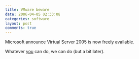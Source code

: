 ```yaml
---
title: VMware beware
date: 2006-04-05 02:33:08
categories: software
layout: post
comments: true
---
```

Microsoft announce Virtual Server 2005 is now
[freely](http://www.microsoft.com/windowsserversystem/virtualserver/evaluation/news/bulletins/vs05pricing.mspx)
available.

Whatever [you](http://www.vmware.com/products/server/) can do, we can do
(but a bit later).
